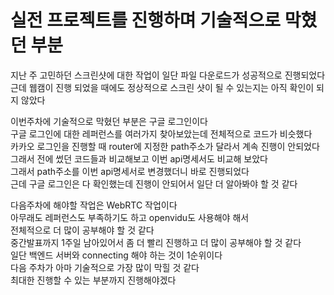 # 실전 프로젝트를 진행하며 기술적으로 막혔던 부분

지난 주 고민하던 스크린샷에 대한 작업이 일단 파일 다운로드가 성공적으로 진행되었다<br>
근데 웹캠이 진행 되었을 때에도 정상적으로 스크린 샷이 될 수 있는지는 아직 확인이 되지 않았다<br>

이번주차에 기술적으로 막혔던 부분은 구글 로그인이다<br>
구글 로그인에 대한 레퍼런스를 여러가지 찾아보았는데 전체적으로 코드가 비슷했다<br>
카카오 로그인을 진행할 때 router에 지정한 path주소가 달라서 계속 진행이 안되었다<br>
그래서 전에 썼던 코드들과 비교해보고 이번 api명세서도 비교해 보았다<br>
그래서 path주소를 이번 api명세서로 변경했더니 바로 진행되었다<br>
근데 구글 로그인은 다 확인했는데 진행이 안되어서 일단 더 알아봐야 할 것 같다<br>

다음주차에 해야할 작업은 WebRTC 작업이다<br>
아무래도 레퍼런스도 부족하기도 하고 openvidu도 사용해야 해서<br>
전체적으로 더 많이 공부해야 할 것 같다<br>
중간발표까지 1주일 남아있어서 좀 더 빨리 진행하고 더 많이 공부해야 할 것 같다<br>
일단 백엔드 서버와 connecting 해야 하는 것이 1순위이다<br>
다음 주차가 아마 기술적으로 가장 많이 막힐 것 같다<br>
최대한 진행할 수 있는 부분까지 진행해야겠다
